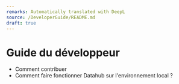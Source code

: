 ```yaml
---
remarks: Automatically translated with DeepL
source: /DeveloperGuide/README.md
draft: true
---
```


# Guide du développeur

- Comment contribuer
- Comment faire fonctionner Datahub sur l'environnement local ?

